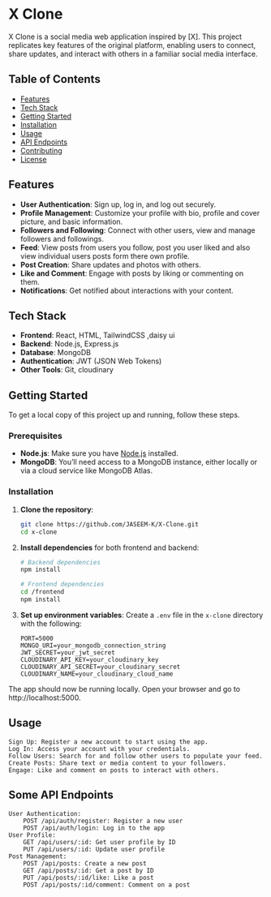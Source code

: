 # X Clone

X Clone is a social media web application inspired by [X]. This project replicates key features of the original platform, enabling users to connect, share updates, and interact with others in a familiar social media interface.

## Table of Contents

- [Features](#features)
- [Tech Stack](#tech-stack)
- [Getting Started](#getting-started)
- [Installation](#installation)
- [Usage](#usage)
- [API Endpoints](#some-api-endpoints)
- [Contributing](#contributing)
- [License](#license)

## Features

- **User Authentication**: Sign up, log in, and log out securely.
- **Profile Management**: Customize your profile with bio, profile and cover picture, and basic information.
- **Followers and Following**: Connect with other users, view and manage followers and followings.
- **Feed**: View posts from users you follow, post you user liked and also view individual users posts form there own profile.
- **Post Creation**: Share updates and photos with others.
- **Like and Comment**: Engage with posts by liking or commenting on them.
- **Notifications**: Get notified about interactions with your content.

## Tech Stack

- **Frontend**: React, HTML, TailwindCSS ,daisy ui
- **Backend**: Node.js, Express.js
- **Database**: MongoDB
- **Authentication**: JWT (JSON Web Tokens)
- **Other Tools**: Git, cloudinary

## Getting Started

To get a local copy of this project up and running, follow these steps.

### Prerequisites

- **Node.js**: Make sure you have [Node.js](https://nodejs.org/) installed.
- **MongoDB**: You’ll need access to a MongoDB instance, either locally or via a cloud service like MongoDB Atlas.

### Installation

1. **Clone the repository**:
    ```bash
    git clone https://github.com/JASEEM-K/X-Clone.git
    cd x-clone
    ```

2. **Install dependencies** for both frontend and backend:
    ```bash
    # Backend dependencies
    npm install

    # Frontend dependencies
    cd /frontend
    npm install
    ```

3. **Set up environment variables**:
   Create a `.env` file in the `x-clone` directory with the following:
   ```plaintext
   PORT=5000
   MONGO_URI=your_mongodb_connection_string
   JWT_SECRET=your_jwt_secret
   CLOUDINARY_API_KEY=your_cloudinary_key
   CLOUDINARY_API_SECRET=your_cloudinary_secret
   CLOUDINARY_NAME=your_cloudinary_cloud_name

The app should now be running locally. Open your browser and go to http://localhost:5000.

## Usage

    Sign Up: Register a new account to start using the app.
    Log In: Access your account with your credentials.
    Follow Users: Search for and follow other users to populate your feed.
    Create Posts: Share text or media content to your followers.
    Engage: Like and comment on posts to interact with others.

## Some API Endpoints

    User Authentication:
        POST /api/auth/register: Register a new user
        POST /api/auth/login: Log in to the app
    User Profile:
        GET /api/users/:id: Get user profile by ID
        PUT /api/users/:id: Update user profile
    Post Management:
        POST /api/posts: Create a new post
        GET /api/posts/:id: Get a post by ID
        PUT /api/posts/:id/like: Like a post
        POST /api/posts/:id/comment: Comment on a post
